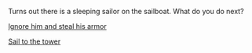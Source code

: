 Turns out there is a sleeping sailor on the sailboat. What do you do next?

[Ignore him and steal his armor](./super-powers/super-powers.md)

[Sail to the tower](sail/sail.md)